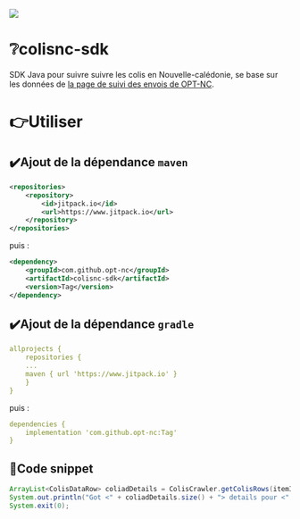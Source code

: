[![](https://jitpack.io/v/opt-nc/colisnc-sdk.svg)](https://jitpack.io/#opt-nc/colisnc-sdk)

# :grey_question:colisnc-sdk

SDK Java pour suivre suivre les colis en Nouvelle-calédonie, se base sur les données de [la page de suivi des envois de OPT-NC](https://webtracking-nca.ptc.post/).

# :point_right:Utiliser


## :heavy_check_mark:Ajout de la dépendance `maven`

```xml
<repositories>
    <repository>
        <id>jitpack.io</id>
        <url>https://www.jitpack.io</url>
    </repository>
</repositories>
```

puis :

```xml
<dependency>
    <groupId>com.github.opt-nc</groupId>
    <artifactId>colisnc-sdk</artifactId>
    <version>Tag</version>
</dependency>
```



## :heavy_check_mark:Ajout de la dépendance `gradle`

```yaml
allprojects {
    repositories {
    ...
    maven { url 'https://www.jitpack.io' }
    }
}
```

puis :

```yaml
dependencies {
    implementation 'com.github.opt-nc:Tag'
}
```

## :rocket:Code snippet


```java
ArrayList<ColisDataRow> coliadDetails = ColisCrawler.getColisRows(itemId);
System.out.println("Got <" + coliadDetails.size() + "> details pour <" + itemId + ">");
System.exit(0);
```
